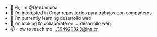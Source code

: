 - 👋 Hi, I’m @DeiGamboa
- 👀 I’m interested in Crear repositorios para trabajos con compañeros 
 - 🌱 I’m currently learning  desarrollo web
- 💞️ I’m looking to collaborate on ... desarrollo web
- 📫 How to reach me ...304920323@ina.cr

<!---
DeiGamboa/DeiGamboa is a ✨ special ✨ repository because its `README.md` (this file) appears on your GitHub profile.
You can click the Preview link to take a look at your changes.
--->
